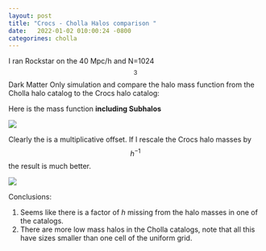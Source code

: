 ```yaml
---
layout: post
title: "Crocs - Cholla Halos comparison "
date:   2022-01-02 010:00:24 -0800
categorines: cholla
---
```


I ran Rockstar on the 40 Mpc/h and N=1024$$^3$$ Dark Matter Only simulation and compare the halo mass function from the Cholla halo catalog to the Crocs halo catalog:

Here is the mass function **including Subhalos**

<img src="{{ site.url }}assets/images/crocs_comparison/mass_function_comparison_crocs_raw.png">


Clearly the is a multiplicative offset. If I rescale the Crocs halo masses by $$h^{-1}$$ the result is much better.

<img src="{{ site.url }}assets/images/crocs_comparison/mass_function_comparison.png">



Conclusions:

1. Seems like there is a factor of $h$ missing from the halo masses in one of the catalogs.
2. There are more low mass halos in the Cholla catalogs, note that all this have sizes smaller than one cell of the uniform grid. 


